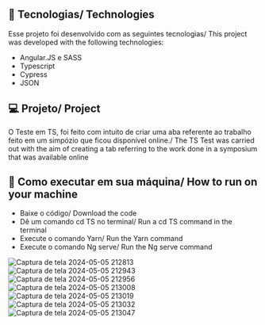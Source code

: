 ## 🚀 Tecnologias/ Technologies

Esse projeto foi desenvolvido com as seguintes tecnologias/ This project was developed with the following technologies:

- Angular.JS e SASS
- Typescript
- Cypress
- JSON

## 💻 Projeto/ Project

 O Teste em TS, foi feito com intuito de criar uma aba referente ao trabalho feito em um simpózio que ficou disponível online./ The TS Test was carried out with the aim of creating a tab referring to the work done in a symposium that was available online
  
## 🔖 Como executar em sua máquina/ How to run on your machine
- Baixe o código/ Download the code
- Dê um comando cd TS no terminal/ Run a cd TS command in the terminal
- Execute o comando Yarn/ Run the Yarn command
- Execute o comando Ng serve/ Run the Ng serve command

![Captura de tela 2024-05-05 212813](https://github.com/annamarcomini/github-explorer/assets/116853315/6debafd4-290d-4f7e-b16d-a0e29e65f390)
![Captura de tela 2024-05-05 212943](https://github.com/annamarcomini/github-explorer/assets/116853315/3d6fd148-645d-4575-9f5d-eba63027d1d4)
![Captura de tela 2024-05-05 212956](https://github.com/annamarcomini/github-explorer/assets/116853315/6fb8e45b-2fc5-4ae1-9360-7df6f186aa43)
![Captura de tela 2024-05-05 213008](https://github.com/annamarcomini/github-explorer/assets/116853315/db54117f-3291-4070-8cef-140c8a491bb4)
![Captura de tela 2024-05-05 213019](https://github.com/annamarcomini/github-explorer/assets/116853315/d40506cb-7b13-47b0-adf3-8a9e243c481f)
![Captura de tela 2024-05-05 213032](https://github.com/annamarcomini/github-explorer/assets/116853315/63bed865-aae4-4519-9daf-7d4e1fcd8e6e)
![Captura de tela 2024-05-05 213047](https://github.com/annamarcomini/github-explorer/assets/116853315/5e0fb9ff-02e8-4045-9563-7ab5a8a36327)

  


